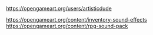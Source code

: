 https://opengameart.org/users/artisticdude

https://opengameart.org/content/inventory-sound-effects
https://opengameart.org/content/rpg-sound-pack
